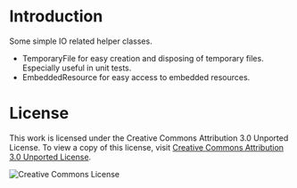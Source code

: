 Introduction
===

Some simple IO related helper classes.

- TemporaryFile for easy creation and disposing of temporary files. Especially useful in unit tests.
- EmbeddedResource for easy access to embedded resources.



License
===

This work is licensed under the Creative Commons Attribution 3.0 Unported License. To view a copy of this license, visit [Creative Commons Attribution 3.0 Unported License](http://creativecommons.org/licenses/by/3.0/).

![Creative Commons License](http://i.creativecommons.org/l/by/3.0/88x31.png)
